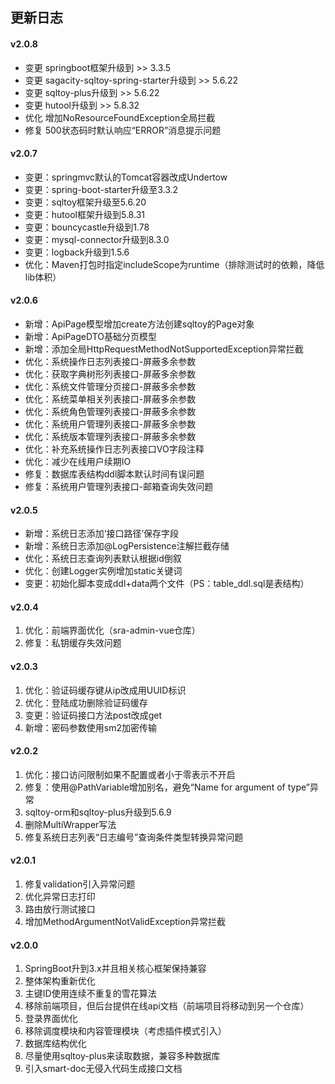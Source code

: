 ## 更新日志


#### v2.0.8
- 变更 springboot框架升级到 >> 3.3.5
- 变更 sagacity-sqltoy-spring-starter升级到 >> 5.6.22
- 变更 sqltoy-plus升级到 >> 5.6.22
- 变更 hutool升级到 >> 5.8.32
- 优化 增加NoResourceFoundException全局拦截
- 修复 500状态码时默认响应“ERROR”消息提示问题


#### v2.0.7
- 变更：springmvc默认的Tomcat容器改成Undertow
- 变更：spring-boot-starter升级至3.3.2
- 变更：sqltoy框架升级至5.6.20
- 变更：hutool框架升级到5.8.31
- 变更：bouncycastle升级到1.78
- 变更：mysql-connector升级到8.3.0
- 变更：logback升级到1.5.6
- 优化：Maven打包时指定includeScope为runtime（排除测试时的依赖，降低lib体积）


#### v2.0.6
- 新增：ApiPage模型增加create方法创建sqltoy的Page对象
- 新增：ApiPageDTO基础分页模型
- 新增：添加全局HttpRequestMethodNotSupportedException异常拦截
- 优化：系统操作日志列表接口-屏蔽多余参数
- 优化：获取字典树形列表接口-屏蔽多余参数
- 优化：系统文件管理分页接口-屏蔽多余参数
- 优化：系统菜单相关列表接口-屏蔽多余参数
- 优化：系统角色管理列表接口-屏蔽多余参数
- 优化：系统用户管理列表接口-屏蔽多余参数
- 优化：系统版本管理列表接口-屏蔽多余参数
- 优化：补充系统操作日志列表接口VO字段注释
- 优化：减少在线用户续期IO
- 修复：数据库表结构ddl脚本默认时间有误问题
- 修复：系统用户管理列表接口-邮箱查询失效问题


#### v2.0.5
- 新增：系统日志添加‘接口路径’保存字段
- 新增：系统日志添加@LogPersistence注解拦截存储
- 优化：系统日志查询列表默认根据id倒叙
- 优化：创建Logger实例增加static关键词
- 变更：初始化脚本变成ddl+data两个文件（PS：table_ddl.sql是表结构）


#### v2.0.4
1. 优化：前端界面优化（sra-admin-vue仓库）
2. 修复：私钥缓存失效问题


#### v2.0.3
1. 优化：验证码缓存键从ip改成用UUID标识
2. 优化：登陆成功删除验证码缓存
3. 变更：验证码接口方法post改成get
4. 新增：密码参数使用sm2加密传输


#### v2.0.2
1. 优化：接口访问限制如果不配置或者小于零表示不开启
2. 修复：使用@PathVariable增加别名，避免“Name for argument of type”异常
3. sqltoy-orm和sqltoy-plus升级到5.6.9
4. 删除MultiWrapper写法
5. 修复系统日志列表“日志编号”查询条件类型转换异常问题


#### v2.0.1
1. 修复validation引入异常问题
2. 优化异常日志打印
3. 路由放行测试接口
4. 增加MethodArgumentNotValidException异常拦截


#### v2.0.0
1. SpringBoot升到3.x并且相关核心框架保持兼容
2. 整体架构重新优化
3. 主键ID使用连续不重复的雪花算法 
4. 移除前端项目，但后台提供在线api文档（前端项目将移动到另一个仓库）
5. 登录界面优化
6. 移除调度模块和内容管理模块（考虑插件模式引入）
7. 数据库结构优化 
8. 尽量使用sqltoy-plus来读取数据，兼容多种数据库
9. 引入smart-doc无侵入代码生成接口文档
